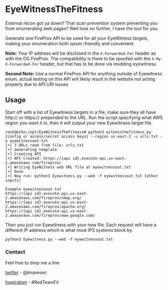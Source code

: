 # EyeWitnessTheFitness #

External recon got ya down? That scan prevention system preventing you from enumerating web pages? Well look no further, I have the tool for you

Generate one FireProx API to be used for all your EyeWitness targets, making your enumeration both opsec-friendly and convenient.

**Note:** Your IP address will be disclosed in the `X-Forwarded-For` header as with the OG FireProx. The compatibility is there to be spoofed with the `X-My-X-Forwarded-For` header, but that has to be done via modding eyewitness

**Second Note:** Use a normal FireProx API for anything outside of Eyewitness enum, actual testing on this API will likely result in the website not acting properly due to API URI issues

## Usage ##

Start off with a list of Eyewitness targets in a file, make sure they all have http:// or https:// prepended to the URL. Run the script specifying what AWS region you want it in, then it will output your new Eyewitness target file.

```
root@echo:/opt/EyeWitnessTheFitness# python3 witnessthefitness.py {config or access/secret access keys} --region us-east-2 -u urls.txt -o eyewitnessout.txt
[+] 3 URLs read from file: urls.txt
[+] Generating template
[+] Creating API
[+] API Created: https://{api id}.execute-api.us-east-2.amazonaws.com/fireprox/
[+] Writing EyeWitness web URL file at eyewitnessout.txt
[+] Done
[+] Now run: python3 Eyewitness.py --web -f eyewitnessout.txt [other inputs]
```

```
Example eyewitnessout.txt
https://{api id}.execute-api.us-east-2.amazonaws.com/fireprox/nmap.org/
https://{api id}.execute-api.us-east-2.amazonaws.com/fireprox/apache.org/
https://{api id}.execute-api.us-east-2.amazonaws.com/fireprox/www.google.com/
```

Then you just run Eyewitness with your new file. Each request will have a different IP address which is what most IPS systems block by.

```
python3 Eyewitness.py --web -f eyewitnessout.txt
```

### Contact ###

Feel free to drop me a line

[twitter](https://twitter.com/knavesec) - \@knavesec

[Inspiration](https://www.youtube.com/watch?v=_PP1AK1Aqis&t=92s) - \#RedTeamFit
